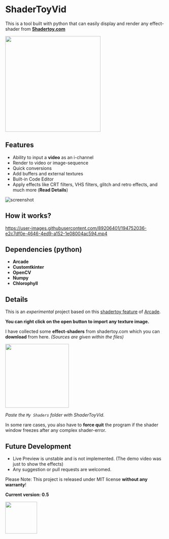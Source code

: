 # ShaderToyVid
This is a tool built with python that can easily display and render any effect-shader from [**Shadertoy.com**](https://www.shadertoy.com/)

[<img src="https://img.shields.io/badge/DOWNLOAD-ShaderToyVid-informational?&color=orange&logo=Python&logoColor=yellow&style=for-the-badge"  width="300">](https://github.com/Akascape/ShaderToyVid/archive/refs/heads/main.zip)

## Features
- Ability to input a **video** as an i-channel
- Render to video or image-sequence
- Quick conversions
- Add buffers and external textures
- Built-in Code Editor
- Apply effects like CRT filters, VHS filters, glitch and retro effects, and much more (**Read Details**)

![screenshot](https://github.com/Akascape/ShaderToyVid/assets/89206401/7cffb76e-b7b1-4e37-8ba5-7c474581e6d3)

## How it works?

https://user-images.githubusercontent.com/89206401/194752036-e2c7df0e-4646-4ed9-a152-1e08004ac594.mp4

## Dependencies (python)
- **Arcade**
- **Customtkinter**
- **OpenCV**
- **Numpy**
- **Chlorophyll**

## Details

This is an *experimental* project based on this [shadertoy feature](https://github.com/pythonarcade/arcade/blob/development/arcade/experimental/shadertoy.py) of [Arcade](https://github.com/pythonarcade/arcade). 

**You can right click on the open button to import any texture image.**

I have collected some **effect-shaders** from shadertoy.com which you can **download** from here. *(Sources are given within the files)*

[<img src="https://img.shields.io/badge/DOWNLOAD-SHADERS-informational?&color=green&style=for-the-badge" width="200">](https://github.com/Akascape/ShaderToyVid/files/9746351/Shaders.zip)

*Paste the `My Shaders` folder with ShaderToyVid.*

In some rare cases, you also have to **force quit** the program if the shader window freezes after any complex shader-error.

## Future Development
- Live Preview is unstable and is not implemented. (The demo video was just to show the effects)
- Any suggestion or pull requests are welcomed. 

Please Note: This project is released under MIT license **without any warranty**!

**Current version: 0.5**

[<img src="https://img.shields.io/badge/LICENSE-MIT-informational?&color=yellow&style=for-the-badge" width="100">](https://github.com/Akascape/ShaderToyVid/blob/main/LICENSE)
